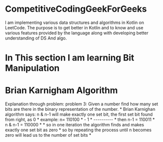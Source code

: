 # CompetitiveCodingGeekForGeeks
I am implementing various data structures and algorithms in Kotlin on LeetCode.
The purpose is to get better in Kotlin and to know and use various features provided by the language along with developing better understanding of DS And algo.

# In This section I am learning Bit Manipulation 

# Brian Karnigham Algorithm

Explanation through problem:
    problem 3: Given a number find how many set bits are there in the binary representation of the number.
    * 
    Brian Karnighan algorithm says: n & n-1 will make exactly one set bit, the first set bit found from right, as 0
    *
    example: n= 110100
    *            -     1
    *           ----------
    * then n-1 =  110011
    * n & n-1 =   110000
    *
    * so in one iteration the algorithm finds and makes exactly one set bit as zero
    * so by repeating the process until n becomes zero will lead us to the number of set bits
    *

